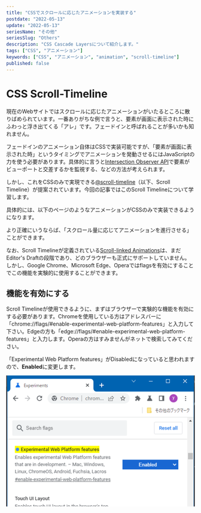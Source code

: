 ```yaml
---
title: "CSSでスクロールに応じたアニメーションを実装する"
postdate: "2022-05-13"
update: "2022-05-13"
seriesName: "その他"
seriesSlug: "Others"
description: "CSS Cascade Layersについて紹介します。"
tags: ["CSS", "アニメーション"]
keywords: ["CSS", "アニメーション", "animation", "scroll-timeline"]
published: false
---
```


# CSS Scroll-Timeline

現在のWebサイトではスクロールに応じたアニメーションがいたるところに散りばめられています。一番ありがちな例で言うと、要素が画面に表示された時にふわっと浮き出てくる「アレ」です。フェードインと呼ばれることが多いかも知れません。

フェードインのアニメーション自体はCSSで実装可能ですが、「要素が画面に表示された時」というタイミングでアニメーションを発動させるにはJavaScriptの力を使う必要があります。具体的に言うと[Intersection Observer API](https://developer.mozilla.org/ja/docs/Web/API/Intersection_Observer_API)で要素がビューポートと交差するかを監視する、などの方法が考えられます。

しかし、これをCSSのみで実現できる[@scroll-timeline](https://drafts.csswg.org/scroll-animations/#scroll-timeline-at-rule)（以下、Scroll Timeline）が提案されています。今回の記事ではこのScroll Timelineについて学習します。

具体的には、以下のページのようなアニメーションがCSSのみで実装できるようになります。

より正確にいうならば、「スクロール量に応じてアニメーションを進行させる」ことができます。

なお、Scroll Timelineが定義されている[Scroll-linked Animations](https://drafts.csswg.org/scroll-animations/)は、まだEditor's Draftの段階であり、どのブラウザーも正式にサポートしていません。しかし、Google Chrome、Microsoft Edge、Operaではflagsを有効にすることでこの機能を実験的に使用することができます。

## 機能を有効にする

Scroll Timelineが使用できるように、まずはブラウザーで実験的な機能を有効にする必要があります。Chromeを使用している方はアドレスバーに「chrome://flags/#enable-experimental-web-platform-features」と入力して下さい。Edgeの方も「edge://flags/#enable-experimental-web-platform-features」と入力します。Operaの方はすみませんがネットで検索してみてください。

「Experimental Web Platform features」がDisabledになっていると思われますので、**Enabled**に変更します。

![](./images/image01.png)



